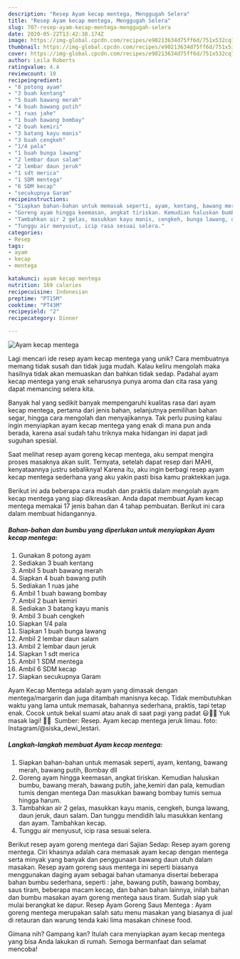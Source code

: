 ```yaml
---
description: "Resep Ayam kecap mentega, Menggugah Selera"
title: "Resep Ayam kecap mentega, Menggugah Selera"
slug: 707-resep-ayam-kecap-mentega-menggugah-selera
date: 2020-05-22T13:42:38.174Z
image: https://img-global.cpcdn.com/recipes/e90213634d75ff6d/751x532cq70/ayam-kecap-mentega-foto-resep-utama.jpg
thumbnail: https://img-global.cpcdn.com/recipes/e90213634d75ff6d/751x532cq70/ayam-kecap-mentega-foto-resep-utama.jpg
cover: https://img-global.cpcdn.com/recipes/e90213634d75ff6d/751x532cq70/ayam-kecap-mentega-foto-resep-utama.jpg
author: Leila Roberts
ratingvalue: 4.4
reviewcount: 10
recipeingredient:
- "8 potong ayam"
- "3 buah kentang"
- "5 buah bawang merah"
- "4 buah bawang putih"
- "1 ruas jahe"
- "1 buah bawang bombay"
- "2 buah kemiri"
- "3 batang kayu manis"
- "3 buah cengkeh"
- "1/4 pala"
- "1 buah bunga lawang"
- "2 lembar daun salam"
- "2 lembar daun jeruk"
- "1 sdt merica"
- "1 SDM mentega"
- "6 SDM kecap"
- "secukupnya Garam"
recipeinstructions:
- "Siapkan bahan-bahan untuk memasak seperti, ayam, kentang, bawang merah, bawang putih, Bombay dll"
- "Goreng ayam hingga keemasan, angkat tiriskan. Kemudian haluskan bumbu, bawang merah, bawang putih, jahe,kemiri dan pala, kemudian tumis dengan mentega Dan masukkan bawang bombay tumis semua hingga harum."
- "Tambahkan air 2 gelas, masukkan kayu manis, cengkeh, bunga lawang, daun jeruk, daun salam. Dan tunggu mendidih lalu masukkan kentang dan ayam. Tambahkan kecap."
- "Tunggu air menyusut, icip rasa sesuai selera."
categories:
- Resep
tags:
- ayam
- kecap
- mentega

katakunci: ayam kecap mentega 
nutrition: 169 calories
recipecuisine: Indonesian
preptime: "PT15M"
cooktime: "PT43M"
recipeyield: "2"
recipecategory: Dinner

---
```



![Ayam kecap mentega](https://img-global.cpcdn.com/recipes/e90213634d75ff6d/751x532cq70/ayam-kecap-mentega-foto-resep-utama.jpg)

Lagi mencari ide resep ayam kecap mentega yang unik? Cara membuatnya memang tidak susah dan tidak juga mudah. Kalau keliru mengolah maka hasilnya tidak akan memuaskan dan bahkan tidak sedap. Padahal ayam kecap mentega yang enak seharusnya punya aroma dan cita rasa yang dapat memancing selera kita.

Banyak hal yang sedikit banyak mempengaruhi kualitas rasa dari ayam kecap mentega, pertama dari jenis bahan, selanjutnya pemilihan bahan segar, hingga cara mengolah dan menyajikannya. Tak perlu pusing kalau ingin menyiapkan ayam kecap mentega yang enak di mana pun anda berada, karena asal sudah tahu triknya maka hidangan ini dapat jadi suguhan spesial.

Saat melihat resep ayam goreng kecap mentega, aku sempat mengira proses masaknya akan sulit. Ternyata, setelah dapat resep dari MAHI, kenyataannya justru sebaliknya! Karena itu, aku ingin berbagi resep ayam kecap mentega sederhana yang aku yakin pasti bisa kamu praktekkan juga.


Berikut ini ada beberapa cara mudah dan praktis dalam mengolah ayam kecap mentega yang siap dikreasikan. Anda dapat membuat Ayam kecap mentega memakai 17 jenis bahan dan 4 tahap pembuatan. Berikut ini cara dalam membuat hidangannya.

<!--inarticleads1-->

##### Bahan-bahan dan bumbu yang diperlukan untuk menyiapkan Ayam kecap mentega:

1. Gunakan 8 potong ayam
1. Sediakan 3 buah kentang
1. Ambil 5 buah bawang merah
1. Siapkan 4 buah bawang putih
1. Sediakan 1 ruas jahe
1. Ambil 1 buah bawang bombay
1. Ambil 2 buah kemiri
1. Sediakan 3 batang kayu manis
1. Ambil 3 buah cengkeh
1. Siapkan 1/4 pala
1. Siapkan 1 buah bunga lawang
1. Ambil 2 lembar daun salam
1. Ambil 2 lembar daun jeruk
1. Siapkan 1 sdt merica
1. Ambil 1 SDM mentega
1. Ambil 6 SDM kecap
1. Siapkan secukupnya Garam


Ayam Kecap Mentega adalah ayam yang dimasak dengan mentega/margarin dan juga ditambah manisnya kecap. Tidak membutuhkan waktu yang lama untuk memasak, bahannya sederhana, praktis, tapi tetap enak. Cocok untuk bekal suami atau anak di saat pagi yang padat 😃👍🏻 Yuk masak lagi! 👩‍🍳 ️ Sumber: Resep. Ayam kecap mentega jeruk limau. foto: Instagram/@siska_dewi_lestari. 

<!--inarticleads2-->

##### Langkah-langkah membuat Ayam kecap mentega:

1. Siapkan bahan-bahan untuk memasak seperti, ayam, kentang, bawang merah, bawang putih, Bombay dll
1. Goreng ayam hingga keemasan, angkat tiriskan. Kemudian haluskan bumbu, bawang merah, bawang putih, jahe,kemiri dan pala, kemudian tumis dengan mentega Dan masukkan bawang bombay tumis semua hingga harum.
1. Tambahkan air 2 gelas, masukkan kayu manis, cengkeh, bunga lawang, daun jeruk, daun salam. Dan tunggu mendidih lalu masukkan kentang dan ayam. Tambahkan kecap.
1. Tunggu air menyusut, icip rasa sesuai selera.


Berikut resep ayam goreng mentega dari Sajian Sedap: Resep ayam goreng mentega. Ciri khasnya adalah cara memasak ayam kecap dengan mentega serta minyak yang banyak dan penggunaan bawang daun utuh dalam masakan. Resep ayam goreng saus mentega ini seperti biasanya menggunakan daging ayam sebagai bahan utamanya disertai beberapa bahan bumbu sederhana, seperti : jahe, bawang putih, bawang bombay, saus tiram, beberapa macam kecap, dan bahan bahan lainnya, inilah bahan dan bumbu masakan ayam goreng mentega saus tiram. Sudah siap yuk mulai berangkat ke dapur. Resep Ayam Goreng Saus Mentega : Ayam goreng mentega merupakan salah satu menu masakan yang biasanya di jual di retauran dan warung tenda kaki lima masakan chinese food. 

Gimana nih? Gampang kan? Itulah cara menyiapkan ayam kecap mentega yang bisa Anda lakukan di rumah. Semoga bermanfaat dan selamat mencoba!
